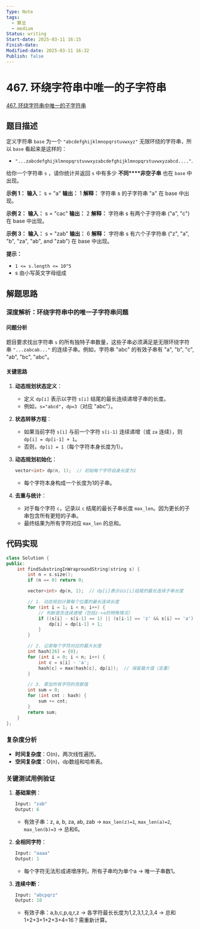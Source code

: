```yaml
---
Type: Note
tags:
  - 算法
  - medium
Status: writing
Start-date: 2025-03-11 16:15
Finish-date: 
Modified-date: 2025-03-11 16:32
Publish: false
---
```



# 467. 环绕字符串中唯一的子字符串
[467. 环绕字符串中唯一的子字符串](https://leetcode.cn/problems/unique-substrings-in-wraparound-string/)

## 题目描述
定义字符串 `base` 为一个 `"abcdefghijklmnopqrstuvwxyz"` 无限环绕的字符串，所以 `base` 看起来是这样的：

- `"...zabcdefghijklmnopqrstuvwxyzabcdefghijklmnopqrstuvwxyzabcd...."`.

给你一个字符串 `s` ，请你统计并返回 `s` 中有多少 **不同****非空子串** 也在 `base` 中出现。

**示例 1：**
**输入：** s = "a"
**输出：** 1
**解释：** 字符串 s 的子字符串 "a" 在 base 中出现。

**示例 2：**
**输入：** s = "cac"
**输出：** 2
**解释：** 字符串 s 有两个子字符串 ("a", "c") 在 base 中出现。

**示例 3：**
**输入：** s = "zab"
**输出：** 6
**解释：** 字符串 s 有六个子字符串 ("z", "a", "b", "za", "ab", and "zab") 在 base 中出现。

**提示：**
- `1 <= s.length <= 10^5`
- s 由小写英文字母组成

## 解题思路

### 深度解析：环绕字符串中的唯一子字符串问题

#### **问题分析**
题目要求找出字符串 `s` 的所有独特子串数量，这些子串必须满足是无限环绕字符串 `"...zabcab..."` 的连续子串。例如，字符串 "abc" 的有效子串有 "a", "b", "c", "ab", "bc", "abc"。

#### **关键思路**
1. **动态规划状态定义**：
   - 定义 `dp[i]` 表示以字符 `s[i]` 结尾的最长连续递增子串的长度。
   - 例如，`s="abcd"`，`dp=3`（对应 "abc"）。

2. **状态转移方程**：
   - 如果当前字符 `s[i]` 与前一个字符 `s[i-1]` 连续递增（或 `za` 连续），则 `dp[i] = dp[i-1] + 1`。
   - 否则，`dp[i] = 1`（每个字符本身长度为1）。

3. **动态规划初始化**：
   ```cpp
   vector<int> dp(n, 1);  // 初始每个字符自身长度为1
   ```
   - 每个字符本身构成一个长度为1的子串。

4. **去重与统计**：
   - 对于每个字符 `c`，记录以 `c` 结尾的最长子串长度 `max_len`。因为更长的子串包含所有更短的子串。
   - 最终结果为所有字符对应 `max_len` 的总和。

## 代码实现
```cpp
class Solution {
public:
    int findSubstringInWraproundString(string s) {
        int n = s.size();
        if (n == 0) return 0;

        vector<int> dp(n, 1);  // dp[i]表示以s[i]结尾的最长连续子串长度

        // 1. 动态规划计算每个位置的最长连续长度
        for (int i = 1; i < n; i++) {
            // 判断是否连续递增（包括z->a的特殊情况）
            if ((s[i] - s[i-1] == 1) || (s[i-1] == 'z' && s[i] == 'a')) {
                dp[i] = dp[i-1] + 1;
            }
        }

        // 2. 记录每个字符对应的最大长度
        int hash[26] = {0};
        for (int i = 0; i < n; i++) {
            int c = s[i] - 'a';
            hash[c] = max(hash[c], dp[i]);  // 保留最大值（去重）
        }

        // 3. 累加所有字符的贡献值
        int sum = 0;
        for (int cnt : hash) {
            sum += cnt;
        }
        return sum;
    }
};
```



### **复杂度分析**
- **时间复杂度**：O(n)，两次线性遍历。
- **空间复杂度**：O(n)，dp数组和哈希表。

### **关键测试用例验证**
1. **基础案例**：
   ```python
   Input: "zab"
   Output: 6
   ```
   - 有效子串：z, a, b, za, ab, zab → `max_len(z)=1`, `max_len(a)=2`, `max_len(b)=3` → 总和6。

2. **全相同字符**：
   ```python
   Input: "aaaa"
   Output: 1
   ```
   - 每个字符无法形成递增序列，所有子串均为单个a → 唯一子串数1。

3. **连续中断**：
   ```python
   Input: "abcpqrz"
   Output: 10
   ```
   - 有效子串：a,b,c,p,q,r,z → 各字符最长长度为1,2,3,1,2,3,4 → 总和1+2+3+1+2+3+4=16？需重新计算。
